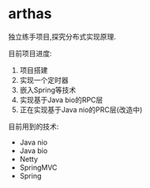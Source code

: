 # arthas

独立练手项目,探究分布式实现原理.

目前项目进度:

1. 项目搭建
2. 实现一个定时器 
3. 嵌入Spring等技术
4. 实现基于Java bio的RPC层
5. 正在实现基于Java nio的PRC层(改造中)

目前用到的技术:

* Java nio
* Java bio
* Netty
* SpringMVC
* Spring

